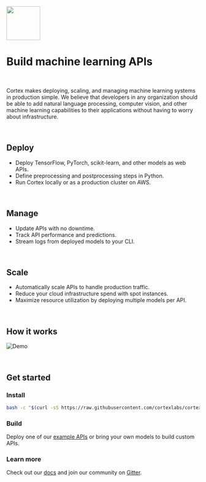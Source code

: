 <!-- Delete on release branches -->
<img src='https://s3-us-west-2.amazonaws.com/cortex-public/logo.png' height='88'>

<br>

# Build machine learning APIs

<br>

Cortex makes deploying, scaling, and managing machine learning systems in production simple. We believe that developers in any organization should be able to add natural language processing, computer vision, and other machine learning capabilities to their applications without having to worry about infrastructure.

<br>

## Deploy

* Deploy TensorFlow, PyTorch, scikit-learn, and other models as web APIs.
* Define preprocessing and postprocessing steps in Python.
* Run Cortex locally or as a production cluster on AWS.

<br>

## Manage

* Update APIs with no downtime.
* Track API performance and predictions.
* Stream logs from deployed models to your CLI.

<br>

## Scale

* Automatically scale APIs to handle production traffic.
* Reduce your cloud infrastructure spend with spot instances.
* Maximize resource utilization by deploying multiple models per API.

<br>

## How it works

<!-- Set header Cache-Control=no-cache on the S3 object metadata (see https://help.github.com/en/articles/about-anonymized-image-urls) -->
![Demo](https://d1zqebknpdh033.cloudfront.net/demo/gif/v0.13_2.gif)

<br>

## Get started

### Install

<!-- CORTEX_VERSION_README_MINOR X 2 -->
```bash
bash -c "$(curl -sS https://raw.githubusercontent.com/cortexlabs/cortex/0.18/get-cli.sh)"
```

### Build

Deploy one of our [example APIs](https://github.com/cortexlabs/cortex/tree/0.18/examples) or bring your own models to build custom APIs.

### Learn more

Check out our [docs](https://docs.cortex.dev) and join our community on [Gitter](https://gitter.im/cortexlabs/cortex).
